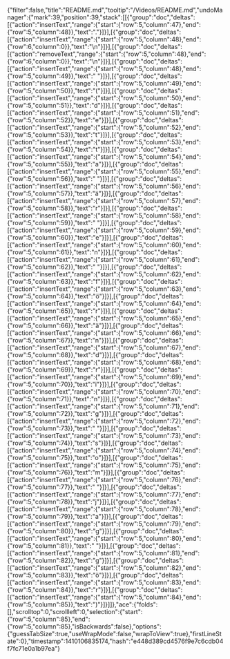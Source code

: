 {"filter":false,"title":"README.md","tooltip":"/Videos/README.md","undoManager":{"mark":39,"position":39,"stack":[[{"group":"doc","deltas":[{"action":"insertText","range":{"start":{"row":5,"column":47},"end":{"row":5,"column":48}},"text":"."}]}],[{"group":"doc","deltas":[{"action":"insertText","range":{"start":{"row":5,"column":48},"end":{"row":6,"column":0}},"text":"\n"}]}],[{"group":"doc","deltas":[{"action":"removeText","range":{"start":{"row":5,"column":48},"end":{"row":6,"column":0}},"text":"\n"}]}],[{"group":"doc","deltas":[{"action":"insertText","range":{"start":{"row":5,"column":48},"end":{"row":5,"column":49}},"text":" "}]}],[{"group":"doc","deltas":[{"action":"insertText","range":{"start":{"row":5,"column":49},"end":{"row":5,"column":50}},"text":"("}]}],[{"group":"doc","deltas":[{"action":"insertText","range":{"start":{"row":5,"column":50},"end":{"row":5,"column":51}},"text":"d"}]}],[{"group":"doc","deltas":[{"action":"insertText","range":{"start":{"row":5,"column":51},"end":{"row":5,"column":52}},"text":"e"}]}],[{"group":"doc","deltas":[{"action":"insertText","range":{"start":{"row":5,"column":52},"end":{"row":5,"column":53}},"text":"t"}]}],[{"group":"doc","deltas":[{"action":"insertText","range":{"start":{"row":5,"column":53},"end":{"row":5,"column":54}},"text":"t"}]}],[{"group":"doc","deltas":[{"action":"insertText","range":{"start":{"row":5,"column":54},"end":{"row":5,"column":55}},"text":"a"}]}],[{"group":"doc","deltas":[{"action":"insertText","range":{"start":{"row":5,"column":55},"end":{"row":5,"column":56}},"text":" "}]}],[{"group":"doc","deltas":[{"action":"insertText","range":{"start":{"row":5,"column":56},"end":{"row":5,"column":57}},"text":"ä"}]}],[{"group":"doc","deltas":[{"action":"insertText","range":{"start":{"row":5,"column":57},"end":{"row":5,"column":58}},"text":"r"}]}],[{"group":"doc","deltas":[{"action":"insertText","range":{"start":{"row":5,"column":58},"end":{"row":5,"column":59}},"text":" "}]}],[{"group":"doc","deltas":[{"action":"insertText","range":{"start":{"row":5,"column":59},"end":{"row":5,"column":60}},"text":"e"}]}],[{"group":"doc","deltas":[{"action":"insertText","range":{"start":{"row":5,"column":60},"end":{"row":5,"column":61}},"text":"n"}]}],[{"group":"doc","deltas":[{"action":"insertText","range":{"start":{"row":5,"column":61},"end":{"row":5,"column":62}},"text":" "}]}],[{"group":"doc","deltas":[{"action":"insertText","range":{"start":{"row":5,"column":62},"end":{"row":5,"column":63}},"text":"f"}]}],[{"group":"doc","deltas":[{"action":"insertText","range":{"start":{"row":5,"column":63},"end":{"row":5,"column":64}},"text":"ö"}]}],[{"group":"doc","deltas":[{"action":"insertText","range":{"start":{"row":5,"column":64},"end":{"row":5,"column":65}},"text":"r"}]}],[{"group":"doc","deltas":[{"action":"insertText","range":{"start":{"row":5,"column":65},"end":{"row":5,"column":66}},"text":"ä"}]}],[{"group":"doc","deltas":[{"action":"insertText","range":{"start":{"row":5,"column":66},"end":{"row":5,"column":67}},"text":"n"}]}],[{"group":"doc","deltas":[{"action":"insertText","range":{"start":{"row":5,"column":67},"end":{"row":5,"column":68}},"text":"d"}]}],[{"group":"doc","deltas":[{"action":"insertText","range":{"start":{"row":5,"column":68},"end":{"row":5,"column":69}},"text":"r"}]}],[{"group":"doc","deltas":[{"action":"insertText","range":{"start":{"row":5,"column":69},"end":{"row":5,"column":70}},"text":"i"}]}],[{"group":"doc","deltas":[{"action":"insertText","range":{"start":{"row":5,"column":70},"end":{"row":5,"column":71}},"text":"n"}]}],[{"group":"doc","deltas":[{"action":"insertText","range":{"start":{"row":5,"column":71},"end":{"row":5,"column":72}},"text":"g"}]}],[{"group":"doc","deltas":[{"action":"insertText","range":{"start":{"row":5,"column":72},"end":{"row":5,"column":73}},"text":" "}]}],[{"group":"doc","deltas":[{"action":"insertText","range":{"start":{"row":5,"column":73},"end":{"row":5,"column":74}},"text":"s"}]}],[{"group":"doc","deltas":[{"action":"insertText","range":{"start":{"row":5,"column":74},"end":{"row":5,"column":75}},"text":"o"}]}],[{"group":"doc","deltas":[{"action":"insertText","range":{"start":{"row":5,"column":75},"end":{"row":5,"column":76}},"text":"m"}]}],[{"group":"doc","deltas":[{"action":"insertText","range":{"start":{"row":5,"column":76},"end":{"row":5,"column":77}},"text":" "}]}],[{"group":"doc","deltas":[{"action":"insertText","range":{"start":{"row":5,"column":77},"end":{"row":5,"column":78}},"text":"j"}]}],[{"group":"doc","deltas":[{"action":"insertText","range":{"start":{"row":5,"column":78},"end":{"row":5,"column":79}},"text":"a"}]}],[{"group":"doc","deltas":[{"action":"insertText","range":{"start":{"row":5,"column":79},"end":{"row":5,"column":80}},"text":"g"}]}],[{"group":"doc","deltas":[{"action":"insertText","range":{"start":{"row":5,"column":80},"end":{"row":5,"column":81}},"text":" "}]}],[{"group":"doc","deltas":[{"action":"insertText","range":{"start":{"row":5,"column":81},"end":{"row":5,"column":82}},"text":"g"}]}],[{"group":"doc","deltas":[{"action":"insertText","range":{"start":{"row":5,"column":82},"end":{"row":5,"column":83}},"text":"ö"}]}],[{"group":"doc","deltas":[{"action":"insertText","range":{"start":{"row":5,"column":83},"end":{"row":5,"column":84}},"text":"r"}]}],[{"group":"doc","deltas":[{"action":"insertText","range":{"start":{"row":5,"column":84},"end":{"row":5,"column":85}},"text":")"}]}]]},"ace":{"folds":[],"scrolltop":0,"scrollleft":0,"selection":{"start":{"row":5,"column":85},"end":{"row":5,"column":85},"isBackwards":false},"options":{"guessTabSize":true,"useWrapMode":false,"wrapToView":true},"firstLineState":0},"timestamp":1410106835174,"hash":"e448d389cd4576f9e7c6cdb04f7fc71e0a1b97ea"}